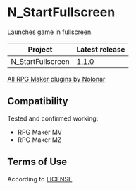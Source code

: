 # N_StartFullscreen
Launches game in fullscreen.

| Project             |  Latest release   |
| ------------------- |  ---------------- |
| N_StartFullscreen   |  [1.1.0][release] |

[All RPG Maker plugins by Nolonar][hub]

## Compatibility
Tested and confirmed working:
- RPG Maker MV
- RPG Maker MZ

## Terms of Use
According to [LICENSE](LICENSE).

  [hub]: https://github.com/Nolonar/RM_Plugins
  [release]: https://github.com/Nolonar/RM_Plugins-StartFullscreen/releases/latest/download/N_StartFullscreen.js
